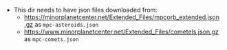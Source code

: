 - This dir needs to have json files downloaded from:
  - https://minorplanetcenter.net/Extended_Files/mpcorb_extended.json.gz
    as `mpc-asteroids.json`
  - https://www.minorplanetcenter.net/Extended_Files/cometels.json.gz
    as `mpc-comets.json`
